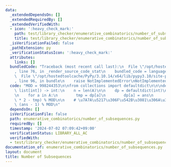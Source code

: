 ```yaml
---
data:
  _extendedDependsOn: []
  _extendedRequiredBy: []
  _extendedVerifiedWith:
  - icon: ':heavy_check_mark:'
    path: test/library_checker/enumerative_combinatorics/number_of_subsequences.test.py
    title: test/library_checker/enumerative_combinatorics/number_of_subsequences.test.py
  _isVerificationFailed: false
  _pathExtension: py
  _verificationStatusIcon: ':heavy_check_mark:'
  attributes:
    links: []
  bundledCode: "Traceback (most recent call last):\n  File \"/opt/hostedtoolcache/PyPy/3.10.14/x64/lib/pypy3.10/site-packages/onlinejudge_verify/documentation/build.py\"\
    , line 76, in _render_source_code_stat\n    bundled_code = language.bundle(\n\
    \  File \"/opt/hostedtoolcache/PyPy/3.10.14/x64/lib/pypy3.10/site-packages/onlinejudge_verify/languages/python.py\"\
    , line 96, in bundle\n    raise NotImplementedError\nNotImplementedError\n"
  code: "MOD = 998244353\n\nfrom collections import defaultdict\n\n\ndef solve(A:\
    \ list[int]) -> int:\n    n = len(A)\n\n    dp = defaultdict(int)\n    ans = 1\n\
    \n    for a in A:\n        tmp = dp[a]\n        dp[a] = ans\n        ans = (ans\
    \ * 2 - tmp) % MOD\n\n    # \u7A7A\u5217\u306F\u542B\u3081\u306A\u3044\n    return\
    \ (ans - 1) % MOD\n"
  dependsOn: []
  isVerificationFile: false
  path: enumerative_combinatorics/number_of_subsequences.py
  requiredBy: []
  timestamp: '2024-07-02 07:09:42+09:00'
  verificationStatus: LIBRARY_ALL_AC
  verifiedWith:
  - test/library_checker/enumerative_combinatorics/number_of_subsequences.test.py
documentation_of: enumerative_combinatorics/number_of_subsequences.py
layout: document
title: Number of Subsequences
---
```

